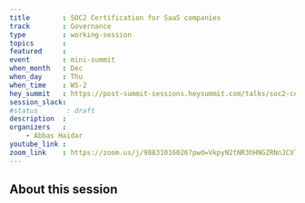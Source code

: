 ```yaml
---
title        : SOC2 Certification for SaaS companies
track        : Governance
type         : working-session
topics       :
featured     :
event        : mini-summit
when_month   : Dec
when_day     : Thu
when_time    : WS-2
hey_summit   : https://post-summit-sessions.heysummit.com/talks/soc2-certification-for-saas-companies
session_slack:
#status       : draft
description  :
organizers   :
    - Abbas Haidar
youtube_link :
zoom_link    : https://zoom.us/j/98831016026?pwd=VkpyN2tNR3hHNGZRNnJCVlYyN0R1UT09
--- 
```


## About this session
